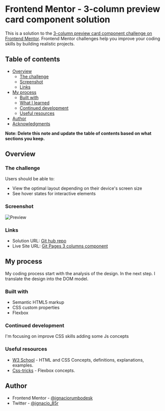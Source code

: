 # Frontend Mentor - 3-column preview card component solution

This is a solution to the [3-column preview card component challenge on Frontend Mentor](https://www.frontendmentor.io/challenges/3column-preview-card-component-pH92eAR2-). Frontend Mentor challenges help you improve your coding skills by building realistic projects. 

## Table of contents

- [Overview](#overview)
  - [The challenge](#the-challenge)
  - [Screenshot](#screenshot)
  - [Links](#links)
- [My process](#my-process)
  - [Built with](#built-with)
  - [What I learned](#what-i-learned)
  - [Continued development](#continued-development)
  - [Useful resources](#useful-resources)
- [Author](#author)
- [Acknowledgments](#acknowledgments)

**Note: Delete this note and update the table of contents based on what sections you keep.**

## Overview

### The challenge

Users should be able to:

- View the optimal layout depending on their device's screen size
- See hover states for interactive elements

### Screenshot

![Preview](./previewCardComponent.png)


### Links

- Solution URL: [Git hub repo](https://github.com/ignaciorumbodesk/3-column-preview-card-component-main)
- Live Site URL: [Git Pages 3 columns component](https://ignaciorumbodesk.github.io/3-column-preview-card-component-main/)

## My process
My coding process start with the analysis of the design. In the next step. I translate the design into the DOM model.
### Built with
- Semantic HTML5 markup
- CSS custom properties
- Flexbox

### Continued development

I'm focusing on improve CSS skills adding some Js concepts

### Useful resources

- [W3 School](https://www.w3school.com) - HTML and CSS Concepts, definitions, explanations, examples.
- [Css-tricks](https://www.css-tricks.com/.com) - Flexbox concepts. 

## Author

- Frontend Mentor - [@ignaciorumbodesk](https://www.frontendmentor.io/profile/ignaciorumbodesk)
- Twitter - [@ignacio_85r](https://www.twitter.com/ignacio_85r)

